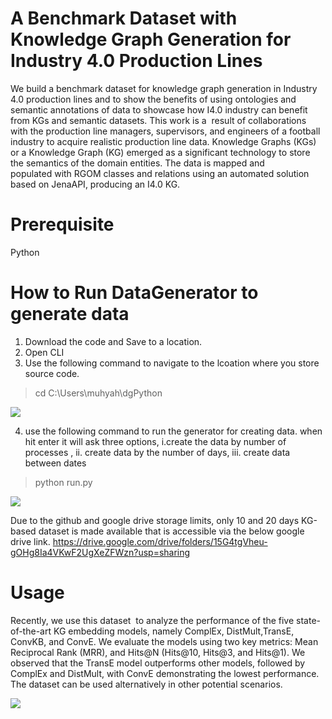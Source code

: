 # A Benchmark Dataset with Knowledge Graph Generation for Industry 4.0 Production Lines
We build a benchmark dataset for knowledge graph generation in Industry 4.0 production lines and to show the benefits of using ontologies and semantic annotations of data to showcase how I4.0 industry can benefit from KGs and semantic datasets. This work is a  result of collaborations with the production line managers, supervisors, and engineers of a football industry to acquire realistic production line data. Knowledge Graphs (KGs) or a Knowledge Graph (KG) emerged as a significant technology to store the semantics of the domain entities. The data is mapped and populated with RGOM classes and relations using an automated solution based on JenaAPI, producing an I4.0 KG.

# Prerequisite
Python

# How to Run DataGenerator to generate data
1. Download the code and Save to a location.
2. Open CLI 
3. Use the following command to navigate to the lcoation where you store source code.
> cd C:\Users\muhyah\dgPython

<img src="https://github.com/MuhammadYahta/ManufacturingProductionLineDataSetGeneration-Football-/blob/main/1 navigate using this command.JPG?sanitize=true">

4. use the following command to run the generator for creating data. when hit enter it will ask three options, i.create the data by number of processes , ii. create data by the number of days, iii. create data between dates
> python run.py
<img src="https://github.com/MuhammadYahta/ManufacturingProductionLineDataSetGeneration-Football-/blob/main/2. run main program.JPG?sanitize=true">

Due to the github and google drive storage limits, only 10 and 20 days KG-based dataset is made available that is accessible via the below google drive link.
https://drive.google.com/drive/folders/15G4tgVheu-gOHg8Ia4VKwF2UgXeZFWzn?usp=sharing

# Usage
Recently, we use this dataset  to analyze the performance of the five state-of-the-art KG embedding models, namely ComplEx, DistMult,TransE, ConvKB, and ConvE. We evaluate the models using two key metrics: Mean Reciprocal Rank (MRR), and Hits@N (Hits@10, Hits@3, and Hits@1). We observed that the TransE model outperforms other models, followed by ComplEx and DistMult, with ConvE demonstrating the lowest performance. The dataset can be used alternatively in other potential scenarios.

<img src="https://github.com/MuhammadYahta/ManufacturingProductionLineDataSetGeneration-Football-/blob/main/t-test results.jpg?sanitize=true">
